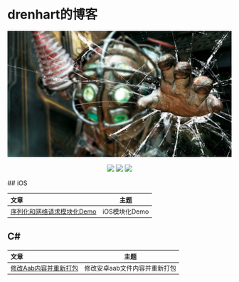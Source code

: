 # drenhart的博客

![](./pictures/Bioshock.jpg)

<p align='center'>
<img src="https://img.shields.io/badge/language-C%23-green">
<img src="https://img.shields.io/badge/language-Swift-brightgreen">
<img src="https://img.shields.io/badge/license-CC-yellowgreen">
</p>
## iOS

| 文章                                                         | 主题          |
| :----------------------------------------------------------- | ------------- |
| [序列化和网络请求模块化Demo](https://github.com/drenhart/blog/blob/main/articles/app-demo.md) | iOS模块化Demo |

## C#

| 文章                                                         | 主题                          |
| :------------------------------------------------------------ | ------------- |
| [修改Aab内容并重新打包](https://github.com/drenhart/blog/blob/main/articles/manage-aab.md) | 修改安卓aab文件内容并重新打包 |

